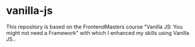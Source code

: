 # vanilla-js
This repository is based on the FrontendMasters course "Vanilla JS: You might not need a Framework" with which I enhanced my skills using Vanilla JS..
